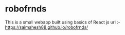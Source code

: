 # robofrnds
This is a small webapp built using basics of React js
url :- https://saimahesh88.github.io/robofrnds/
